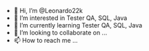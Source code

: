 - 👋 Hi, I’m @Leonardo22k
- 👀 I’m interested in Tester QA, SQL, Java 
- 🌱 I’m currently learning Tester QA, SQL, Java 
- 💞️ I’m looking to collaborate on ...
- 📫 How to reach me ...

<!---
Leonardo22k/Leonardo22k is a ✨ special ✨ repository because its `README.md` (this file) appears on your GitHub profile.
You can click the Preview link to take a look at your changes.
--->
